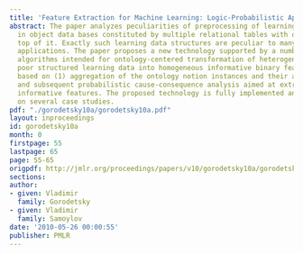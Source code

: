 ```yaml
---
title: 'Feature Extraction for Machine Learning: Logic-Probabilistic Approach'
abstract: The paper analyzes peculiarities of preprocessing of learning data represented
  in object data bases constituted by multiple relational tables with ontology on
  top of it. Exactly such learning data structures are peculiar to many novel challenging
  applications. The paper proposes a new technology supported by a number of novel
  algorithms intended for ontology-centered transformation of heterogeneous possibly
  poor structured learning data into homogeneous informative binary feature space
  based on (1) aggregation of the ontology notion instances and their attribute domains
  and subsequent probabilistic cause-consequence analysis aimed at extraction more
  informative features. The proposed technology is fully implemented and validated
  on several case studies.
pdf: "./gorodetsky10a/gorodetsky10a.pdf"
layout: inproceedings
id: gorodetsky10a
month: 0
firstpage: 55
lastpage: 65
page: 55-65
origpdf: http://jmlr.org/proceedings/papers/v10/gorodetsky10a/gorodetsky10a.pdf
sections: 
author:
- given: Vladimir
  family: Gorodetsky
- given: Vladimir
  family: Samoylov
date: '2010-05-26 00:00:55'
publisher: PMLR
---
```

